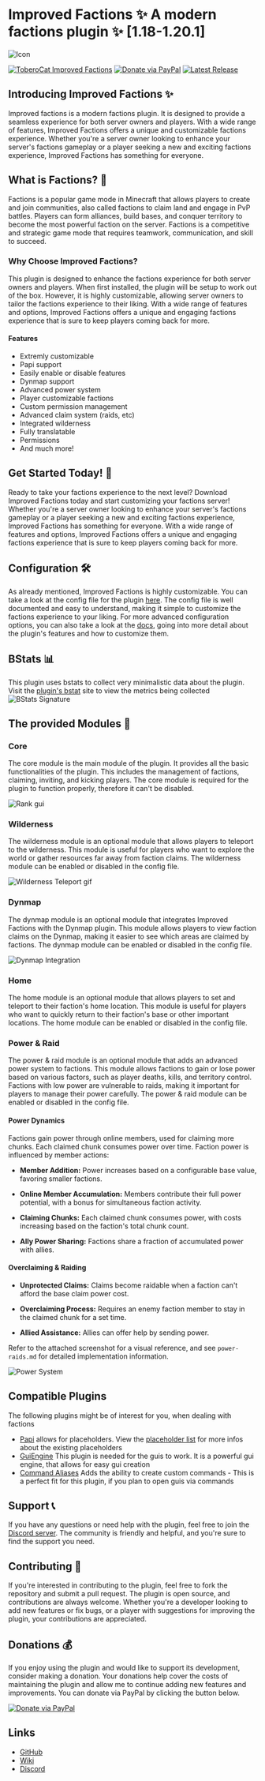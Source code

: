 # Improved Factions ✨ A modern factions plugin ✨ [1.18-1.20.1]

![Icon](https://github.com/ToberoCat/ImprovedFactions_new/blob/main/branding/banners/full-scale-banner.png?raw=true)

[![ToberoCat Improved Factions](https://img.shields.io/static/v1?label=ToberoCat&message=ImprovedFactions&color=%23FEDD58&logo=github)](https://github.com/ToberoCat/ImprovedFactions_new)
[![Donate via PayPal](https://img.shields.io/badge/Donate-PayPal-green.svg?logo=paypal&style=flat-square)](https://www.paypal.com/donate/?hosted_button_id=QVJDUKN2VJ6BE)
[![Latest Release](https://img.shields.io/github/release/ToberoCat/ImprovedFactions_new?include_prereleases=&sort=semver&color=%23FEDD58)](https://github.com/ToberoCat/GuiEngine/releases/)

## Introducing Improved Factions ✨

Improved factions is a modern factions plugin. It is designed to provide a seamless experience for both server owners
and players. With a wide range of features, Improved Factions offers a unique and customizable factions experience.
Whether you're a server owner looking to enhance your server's factions gameplay or a player seeking a new and exciting
factions experience, Improved Factions has something for everyone.

## What is Factions? 🏰

Factions is a popular game mode in Minecraft that allows players to create and join communities, also called factions to
claim land and engage in PvP battles. Players can form alliances, build bases, and conquer territory to become the most
powerful faction on the server. Factions is a competitive and strategic game mode that requires teamwork, communication,
and skill to succeed.

### Why Choose Improved Factions?

This plugin is designed to enhance the factions experience for both server owners and players. When first installed, the
plugin will be setup to work out of the box. However, it is highly customizable, allowing server owners to tailor the
factions experience to their liking. With a wide range of features and options, Improved Factions offers a unique and
engaging factions experience that is sure to keep players coming back for more.

#### Features

- Extremly customizable
- Papi support
- Easily enable or disable features
- Dynmap support
- Advanced power system
- Player customizable factions
- Custom permission management
- Advanced claim system (raids, etc)
- Integrated wilderness
- Fully translatable
- Permissions
- And much more!

## Get Started Today! 🚀

Ready to take your factions experience to the next level? Download Improved Factions today and start customizing your
factions server! Whether you're a server owner looking to enhance your server's factions gameplay or a player seeking a
new and exciting factions experience, Improved Factions has something for everyone. With a wide range of features and
options, Improved Factions offers a unique and engaging factions experience that is sure to keep players coming back for
more.

## Configuration 🛠️

As already mentioned, Improved Factions is highly customizable. You can take a look at the config file for the
plugin [here](https://github.com/ToberoCat/ImprovedFactions_new/blob/main/improved-factions-base/src/main/resources/config.yml).
The config file is well documented and easy to understand, making it simple to customize the factions experience to your
liking.
For more advanced configuration options, you can also take a look at
the [docs](https://github.com/ToberoCat/ImprovedFactions_new/tree/main/docs), going into more detail about the plugin's
features and how to customize them.

## BStats 📊

This plugin uses bstats to collect very minimalistic data about the plugin. Visit
the [plugin's bstat](https://bstats.org/plugin/bukkit/ImprovedFactions/14810) site to view the metrics being collected
![BStats Signature](https://bstats.org/signatures/bukkit/ImprovedFactions.svg)

## The provided Modules 🧩

### Core

The core module is the main module of the plugin. It provides all the basic functionalities of the plugin. This includes the management of factions, claiming, inviting, and kicking players. The core module is required for the plugin to function properly, therefore it can't be disabled.

![Rank gui](https://github.com/ToberoCat/ImprovedFactions_new/blob/main/branding/media/rank-gui.png?raw=true)

### Wilderness

The wilderness module is an optional module that allows players to teleport to the wilderness. This module is useful for players who want to explore the world or gather resources far away from faction claims. The wilderness module can be enabled or disabled in the config file.

![Wilderness Teleport gif](https://github.com/ToberoCat/ImprovedFactions_new/blob/main/branding/media/wilderness.gif?raw=true)

### Dynmap

The dynmap module is an optional module that integrates Improved Factions with the Dynmap plugin. This module allows players to view faction claims on the Dynmap, making it easier to see which areas are claimed by factions. The dynmap module can be enabled or disabled in the config file.

![Dynmap Integration](https://github.com/ToberoCat/ImprovedFactions_new/blob/main/branding/media/dynmap.png?raw=true)

### Home

The home module is an optional module that allows players to set and teleport to their faction's home location. This module is useful for players who want to quickly return to their faction's base or other important locations. The home module can be enabled or disabled in the config file.

### Power & Raid

The power & raid module is an optional module that adds an advanced power system to factions. This module allows factions to gain or lose power based on various factors, such as player deaths, kills, and territory control. Factions with low power are vulnerable to raids, making it important for players to manage their power carefully. The power & raid module can be enabled or disabled in the config file.


#### Power Dynamics

Factions gain power through online members, used for claiming more chunks. Each claimed chunk consumes power over time. Faction power is influenced by member actions:

- **Member Addition:** Power increases based on a configurable base value, favoring smaller factions.

- **Online Member Accumulation:** Members contribute their full power potential, with a bonus for simultaneous faction activity.

- **Claiming Chunks:** Each claimed chunk consumes power, with costs increasing based on the faction's total chunk count.

- **Ally Power Sharing:** Factions share a fraction of accumulated power with allies.

#### Overclaiming & Raiding

- **Unprotected Claims:** Claims become raidable when a faction can't afford the base claim power cost.

- **Overclaiming Process:** Requires an enemy faction member to stay in the claimed chunk for a set time.

- **Allied Assistance:** Allies can offer help by sending power.

Refer to the attached screenshot for a visual reference, and see `power-raids.md` for detailed implementation information.

![Power System](https://github.com/ToberoCat/ImprovedFactions_new/blob/main/branding/media/power_raid.png?raw=true)

## Compatible Plugins

The following plugins might be of interest for you, when dealing with factions

- [Papi](https://www.spigotmc.org/resources/placeholderapi.6245/) allows for placeholders. View
  the [placeholder list](https://github.com/ToberoCat/ImprovedFactions_new/blob/main/docs/placeholders.md) for more
  infos about the existing placeholders
- [GuiEngine](https://modrinth.com/plugin/guiengine) This plugin is needed for the guis to work. It is a powerful gui
  engine, that allows for easy gui creation
- [Command Aliases](https://www.spigotmc.org/resources/custom-command-aliases.105037/) Adds the ability to create custom
  commands - This is a perfect fit for this plugin, if you plan to open guis via commands

## Support 📞

If you have any questions or need help with the plugin, feel free to join
the [Discord server](https://discord.com/invite/VmSbFNZejz). The community is friendly and helpful, and you're sure to
find the support you need.

## Contributing 🤝

If you're interested in contributing to the plugin, feel free to fork the repository and submit a pull request. The
plugin is open source, and contributions are always welcome. Whether you're a developer looking to add new features or
fix bugs, or a player with suggestions for improving the plugin, your contributions are appreciated.

## Donations 💰

If you enjoy using the plugin and would like to support its development, consider making a donation. Your donations help
cover the costs of maintaining the plugin and allow me to continue adding new features and improvements. You can donate
via PayPal by clicking the button below.

[![Donate via PayPal](https://img.shields.io/badge/Donate-PayPal-green.svg?logo=paypal&style=flat-square)](https://www.paypal.com/donate/?hosted_button_id=QVJDUKN2VJ6BE)

## Links

- [GitHub](https://github.com/ToberoCat/ImprovedFactions_new/issues)
- [Wiki](https://github.com/ToberoCat/ImprovedFactions_new/tree/main/docs)
- [Discord](https://discord.com/invite/VmSbFNZejz)

